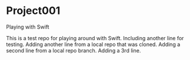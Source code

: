 # Project001
Playing with Swift

This is a test repo for playing around with Swift.
Including another line for testing.
Adding another line from a local repo that was cloned.
Adding a second line from a local repo branch.
Adding a 3rd line.

